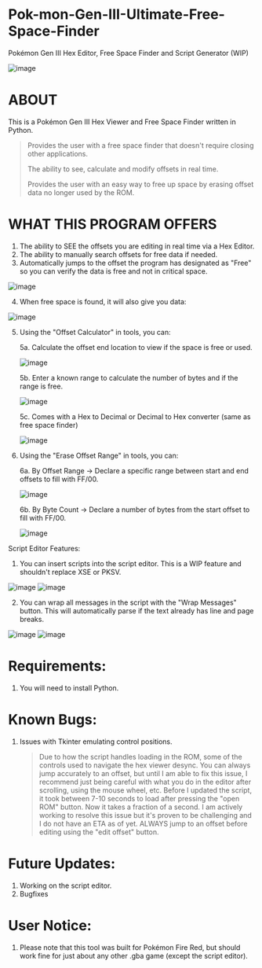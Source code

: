 # Pok-mon-Gen-III-Ultimate-Free-Space-Finder
Pokémon Gen III Hex Editor, Free Space Finder and Script Generator (WIP)

![image](https://github.com/user-attachments/assets/2c0804d8-8b36-4bd5-928b-78e0acda6f4d)


# ABOUT
This is a Pokémon Gen III Hex Viewer and Free Space Finder written in Python. 
> Provides the user with a free space finder that doesn't require closing other applications.
> 
> The ability to see, calculate and modify offsets in real time.
> 
> Provides the user with an easy way to free up space by erasing offset data no longer used by the ROM.

# WHAT THIS PROGRAM OFFERS
1. The ability to SEE the offsets you are editing in real time via a Hex Editor.
2. The ability to manually search offsets for free data if needed.
3. Automatically jumps to the offset the program has designated as "Free" so you can verify the data is free and not in critical space.

![image](https://github.com/user-attachments/assets/f7cece80-b5af-44c6-b8ac-1214d2508cd1)


4. When free space is found, it will also give you data: 

![image](https://github.com/user-attachments/assets/788cdc15-83ee-49da-970e-40e646b9f6ec)


5. Using the "Offset Calculator" in tools, you can:

   5a. Calculate the offset end location to view if the space is free or used.

   ![image](https://github.com/user-attachments/assets/36d88da0-70fe-44a2-8a3a-9a8ec13ffeee)

   5b. Enter a known range to calculate the number of bytes and if the range is free.   

   ![image](https://github.com/user-attachments/assets/2b7583be-b183-4f4b-a40f-3cf7a15c8592)

   5c. Comes with a Hex to Decimal or Decimal to Hex converter (same as free space finder)

   ![image](https://github.com/user-attachments/assets/e16c2fd0-8a3f-43e3-a0f3-04f7c5632347)

7. Using the "Erase Offset Range" in tools, you can:
   
   6a. By Offset Range -> Declare a specific range between start and end offsets to fill with FF/00.

   ![image](https://github.com/user-attachments/assets/f1709ed1-c9af-42d1-b2d8-053f9ec807f0)

   6b. By Byte Count -> Declare a number of bytes from the start offset to fill with FF/00.

   ![image](https://github.com/user-attachments/assets/d92631b2-ed3d-4741-b43a-2810d21b416d)


Script Editor Features:
1. You can insert scripts into the script editor. This is a WIP feature and shouldn't replace XSE or PKSV.

![image](https://github.com/user-attachments/assets/0cb3df55-8440-4b1a-b203-a19c643731c1)
![image](https://github.com/user-attachments/assets/7efdbec5-ac3f-40d6-8d59-7ae6a4d0c305)


2. You can wrap all messages in the script with the "Wrap Messages" button. This will automatically parse if the text already has line and page breaks.

![image](https://github.com/user-attachments/assets/97c22356-1048-41e9-a86c-4c19e0133409)
![image](https://github.com/user-attachments/assets/19cc092c-018b-484f-9bad-befd31f5fa98)


# Requirements:
1. You will need to install Python.

# Known Bugs:
1. Issues with Tkinter emulating control positions.

    > Due to how the script handles loading in the ROM, some of the controls used to navigate the hex viewer desync. You can always jump accurately to an offset, but until I am able to fix this issue, I recommend just being careful with what you do in the editor after scrolling, using the mouse wheel, etc. Before I updated the script, it took between 7-10 seconds to load after pressing the "open ROM" button. Now it takes a fraction of a second. I am actively working to resolve this issue but it's proven to be challenging and I do not have an ETA as of yet. ALWAYS jump to an offset before editing using the "edit offset" button.

# Future Updates:
1. Working on the script editor.
2. Bugfixes

# User Notice:
1. Please note that this tool was built for Pokémon Fire Red, but should work fine for just about any other .gba game (except the script editor).
